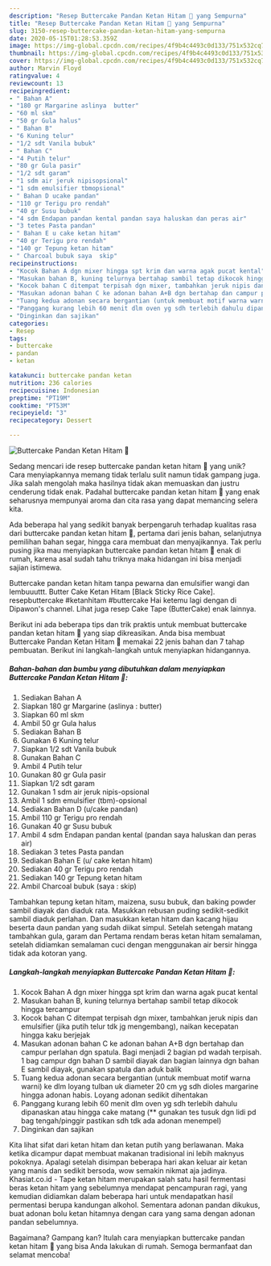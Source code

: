 ```yaml
---
description: "Resep Buttercake Pandan Ketan Hitam 🤩 yang Sempurna"
title: "Resep Buttercake Pandan Ketan Hitam 🤩 yang Sempurna"
slug: 3150-resep-buttercake-pandan-ketan-hitam-yang-sempurna
date: 2020-05-15T01:28:53.359Z
image: https://img-global.cpcdn.com/recipes/4f9b4c4493c0d133/751x532cq70/buttercake-pandan-ketan-hitam-🤩-foto-resep-utama.jpg
thumbnail: https://img-global.cpcdn.com/recipes/4f9b4c4493c0d133/751x532cq70/buttercake-pandan-ketan-hitam-🤩-foto-resep-utama.jpg
cover: https://img-global.cpcdn.com/recipes/4f9b4c4493c0d133/751x532cq70/buttercake-pandan-ketan-hitam-🤩-foto-resep-utama.jpg
author: Marvin Floyd
ratingvalue: 4
reviewcount: 13
recipeingredient:
- " Bahan A"
- "180 gr Margarine aslinya  butter"
- "60 ml skm"
- "50 gr Gula halus"
- " Bahan B"
- "6 Kuning telur"
- "1/2 sdt Vanila bubuk"
- " Bahan C"
- "4 Putih telur"
- "80 gr Gula pasir"
- "1/2 sdt garam"
- "1 sdm air jeruk nipisopsional"
- "1 sdm emulsifier tbmopsional"
- " Bahan D ucake pandan"
- "110 gr Terigu pro rendah"
- "40 gr Susu bubuk"
- "4 sdm Endapan pandan kental pandan saya haluskan dan peras air"
- "3 tetes Pasta pandan"
- " Bahan E u cake ketan hitam"
- "40 gr Terigu pro rendah"
- "140 gr Tepung ketan hitam"
- " Charcoal bubuk saya  skip"
recipeinstructions:
- "Kocok Bahan A dgn mixer hingga spt krim dan warna agak pucat kental"
- "Masukan bahan B, kuning telurnya bertahap sambil tetap dikocok hingga tercampur"
- "Kocok bahan C ditempat terpisah dgn mixer, tambahkan jeruk nipis dan emulsifier (jika putih telur tdk jg mengembang), naikan kecepatan hingga kaku berjejak"
- "Masukan adonan bahan C ke adonan bahan A+B dgn bertahap dan campur perlahan dgn spatula. Bagi menjadi 2 bagian pd wadah terpisah. 1 bag campur dgn bahan D sambil diayak dan bagian lainnya dgn bahan E sambil diayak, gunakan spatula dan aduk balik"
- "Tuang kedua adonan secara bergantian (untuk membuat motif warna warni) ke dlm loyang tulban uk diameter 20 cm yg sdh dioles margarine hingga adonan habis. Loyang adonan sedikit dihentakan"
- "Panggang kurang lebih 60 menit dlm oven yg sdh terlebih dahulu dipanaskan atau hingga cake matang (** gunakan tes tusuk dgn lidi pd bag tengah/pinggir pastikan sdh tdk ada adonan menempel)"
- "Dinginkan dan sajikan"
categories:
- Resep
tags:
- buttercake
- pandan
- ketan

katakunci: buttercake pandan ketan 
nutrition: 236 calories
recipecuisine: Indonesian
preptime: "PT19M"
cooktime: "PT53M"
recipeyield: "3"
recipecategory: Dessert

---
```



![Buttercake Pandan Ketan Hitam 🤩](https://img-global.cpcdn.com/recipes/4f9b4c4493c0d133/751x532cq70/buttercake-pandan-ketan-hitam-🤩-foto-resep-utama.jpg)

Sedang mencari ide resep buttercake pandan ketan hitam 🤩 yang unik? Cara menyiapkannya memang tidak terlalu sulit namun tidak gampang juga. Jika salah mengolah maka hasilnya tidak akan memuaskan dan justru cenderung tidak enak. Padahal buttercake pandan ketan hitam 🤩 yang enak seharusnya mempunyai aroma dan cita rasa yang dapat memancing selera kita.

Ada beberapa hal yang sedikit banyak berpengaruh terhadap kualitas rasa dari buttercake pandan ketan hitam 🤩, pertama dari jenis bahan, selanjutnya pemilihan bahan segar, hingga cara membuat dan menyajikannya. Tak perlu pusing jika mau menyiapkan buttercake pandan ketan hitam 🤩 enak di rumah, karena asal sudah tahu triknya maka hidangan ini bisa menjadi sajian istimewa.

Buttercake pandan ketan hitam tanpa pewarna dan emulsifier wangi dan lembuuuttt. Butter Cake Ketan Hitam [Black Sticky Rice Cake]. resepbuttercake #ketanhitam #buttercake Hai ketemu lagi dengan di Dipawon&#39;s channel. Lihat juga resep Cake Tape (ButterCake) enak lainnya.


Berikut ini ada beberapa tips dan trik praktis untuk membuat buttercake pandan ketan hitam 🤩 yang siap dikreasikan. Anda bisa membuat Buttercake Pandan Ketan Hitam 🤩 memakai 22 jenis bahan dan 7 tahap pembuatan. Berikut ini langkah-langkah untuk menyiapkan hidangannya.

<!--inarticleads1-->

##### Bahan-bahan dan bumbu yang dibutuhkan dalam menyiapkan Buttercake Pandan Ketan Hitam 🤩:

1. Sediakan  Bahan A
1. Siapkan 180 gr Margarine (aslinya : butter)
1. Siapkan 60 ml skm
1. Ambil 50 gr Gula halus
1. Sediakan  Bahan B
1. Gunakan 6 Kuning telur
1. Siapkan 1/2 sdt Vanila bubuk
1. Gunakan  Bahan C
1. Ambil 4 Putih telur
1. Gunakan 80 gr Gula pasir
1. Siapkan 1/2 sdt garam
1. Gunakan 1 sdm air jeruk nipis-opsional
1. Ambil 1 sdm emulsifier (tbm)-opsional
1. Sediakan  Bahan D (u/cake pandan)
1. Ambil 110 gr Terigu pro rendah
1. Gunakan 40 gr Susu bubuk
1. Ambil 4 sdm Endapan pandan kental (pandan saya haluskan dan peras air)
1. Sediakan 3 tetes Pasta pandan
1. Sediakan  Bahan E (u/ cake ketan hitam)
1. Sediakan 40 gr Terigu pro rendah
1. Sediakan 140 gr Tepung ketan hitam
1. Ambil  Charcoal bubuk (saya : skip)


Tambahkan tepung ketan hitam, maizena, susu bubuk, dan baking powder sambil diayak dan diaduk rata. Masukkan rebusan puding sedikit-sedikit sambil diaduk perlahan. Dan masukkan ketan hitam dan kacang hijau beserta daun pandan yang sudah diikat simpul. Setelah setengah matang tambahkan gula, garam dan Pertama rendam beras ketan hitam semalaman, setelah didiamkan semalaman cuci dengan menggunakan air bersir hingga tidak ada kotoran yang. 

<!--inarticleads2-->

##### Langkah-langkah menyiapkan Buttercake Pandan Ketan Hitam 🤩:

1. Kocok Bahan A dgn mixer hingga spt krim dan warna agak pucat kental
1. Masukan bahan B, kuning telurnya bertahap sambil tetap dikocok hingga tercampur
1. Kocok bahan C ditempat terpisah dgn mixer, tambahkan jeruk nipis dan emulsifier (jika putih telur tdk jg mengembang), naikan kecepatan hingga kaku berjejak
1. Masukan adonan bahan C ke adonan bahan A+B dgn bertahap dan campur perlahan dgn spatula. Bagi menjadi 2 bagian pd wadah terpisah. 1 bag campur dgn bahan D sambil diayak dan bagian lainnya dgn bahan E sambil diayak, gunakan spatula dan aduk balik
1. Tuang kedua adonan secara bergantian (untuk membuat motif warna warni) ke dlm loyang tulban uk diameter 20 cm yg sdh dioles margarine hingga adonan habis. Loyang adonan sedikit dihentakan
1. Panggang kurang lebih 60 menit dlm oven yg sdh terlebih dahulu dipanaskan atau hingga cake matang (** gunakan tes tusuk dgn lidi pd bag tengah/pinggir pastikan sdh tdk ada adonan menempel)
1. Dinginkan dan sajikan


Kita lihat sifat dari ketan hitam dan ketan putih yang berlawanan. Maka ketika dicampur dapat membuat makanan tradisional ini lebih maknyus pokoknya. Apalagi setelah disimpan beberapa hari akan keluar air ketan yang manis dan sedikit bersoda, wow semakin nikmat aja jadinya. Khasiat.co.id - Tape ketan hitam merupakan salah satu hasil fermentasi beras ketan hitam yang sebelumnya mendapat pencampuran ragi, yang kemudian didiamkan dalam beberapa hari untuk mendapatkan hasil permentasi berupa kandungan alkohol. Sementara adonan pandan dikukus, buat adonan bolu ketan hitamnya dengan cara yang sama dengan adonan pandan sebelumnya. 

Bagaimana? Gampang kan? Itulah cara menyiapkan buttercake pandan ketan hitam 🤩 yang bisa Anda lakukan di rumah. Semoga bermanfaat dan selamat mencoba!

